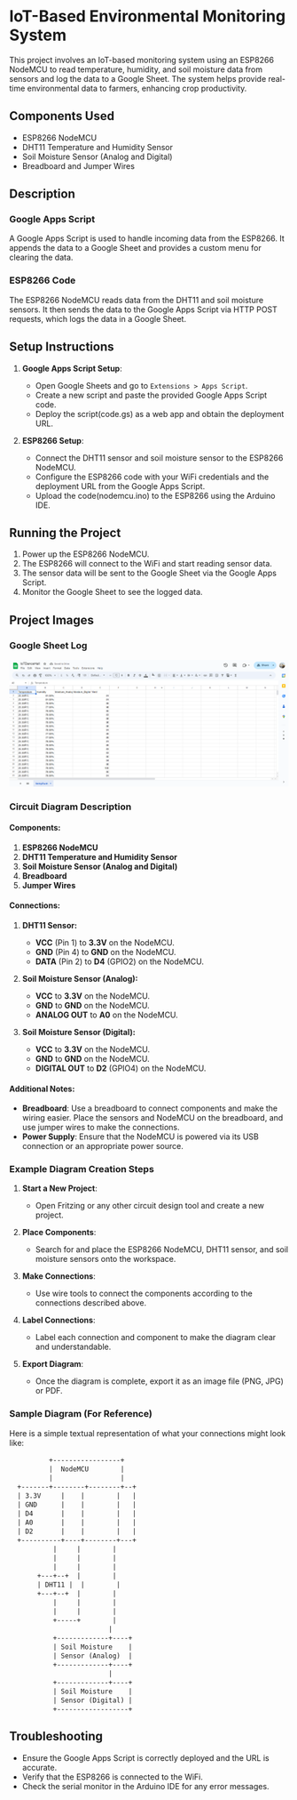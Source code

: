 # IoT-Based Environmental Monitoring System

This project involves an IoT-based monitoring system using an ESP8266 NodeMCU to read temperature, humidity, and soil moisture data from sensors and log the data to a Google Sheet. The system helps provide real-time environmental data to farmers, enhancing crop productivity.

## Components Used

- ESP8266 NodeMCU
- DHT11 Temperature and Humidity Sensor
- Soil Moisture Sensor (Analog and Digital)
- Breadboard and Jumper Wires

## Description

### Google Apps Script

A Google Apps Script is used to handle incoming data from the ESP8266. It appends the data to a Google Sheet and provides a custom menu for clearing the data.

### ESP8266 Code

The ESP8266 NodeMCU reads data from the DHT11 and soil moisture sensors. It then sends the data to the Google Apps Script via HTTP POST requests, which logs the data in a Google Sheet.

## Setup Instructions

1. **Google Apps Script Setup**:
   - Open Google Sheets and go to `Extensions > Apps Script`.
   - Create a new script and paste the provided Google Apps Script code.
   - Deploy the script(code.gs) as a web app and obtain the deployment URL.

2. **ESP8266 Setup**:
   - Connect the DHT11 sensor and soil moisture sensor to the ESP8266 NodeMCU.
   - Configure the ESP8266 code with your WiFi credentials and the deployment URL from the Google Apps Script.
   - Upload the code(nodemcu.ino) to the ESP8266 using the Arduino IDE.

## Running the Project

1. Power up the ESP8266 NodeMCU.
2. The ESP8266 will connect to the WiFi and start reading sensor data.
3. The sensor data will be sent to the Google Sheet via the Google Apps Script.
4. Monitor the Google Sheet to see the logged data.

## Project Images

### Google Sheet Log
![alt text](image.png)

### Circuit Diagram Description

#### Components:

1. **ESP8266 NodeMCU**
2. **DHT11 Temperature and Humidity Sensor**
3. **Soil Moisture Sensor (Analog and Digital)**
4. **Breadboard**
5. **Jumper Wires**

#### Connections:

1. **DHT11 Sensor:**
   - **VCC** (Pin 1) to **3.3V** on the NodeMCU.
   - **GND** (Pin 4) to **GND** on the NodeMCU.
   - **DATA** (Pin 2) to **D4** (GPIO2) on the NodeMCU.

2. **Soil Moisture Sensor (Analog):**
   - **VCC** to **3.3V** on the NodeMCU.
   - **GND** to **GND** on the NodeMCU.
   - **ANALOG OUT** to **A0** on the NodeMCU.

3. **Soil Moisture Sensor (Digital):**
   - **VCC** to **3.3V** on the NodeMCU.
   - **GND** to **GND** on the NodeMCU.
   - **DIGITAL OUT** to **D2** (GPIO4) on the NodeMCU.

#### Additional Notes:

- **Breadboard**: Use a breadboard to connect components and make the wiring easier. Place the sensors and NodeMCU on the breadboard, and use jumper wires to make the connections.
- **Power Supply**: Ensure that the NodeMCU is powered via its USB connection or an appropriate power source.

### Example Diagram Creation Steps

1. **Start a New Project**:
   - Open Fritzing or any other circuit design tool and create a new project.

2. **Place Components**:
   - Search for and place the ESP8266 NodeMCU, DHT11 sensor, and soil moisture sensors onto the workspace.

3. **Make Connections**:
   - Use wire tools to connect the components according to the connections described above.

4. **Label Connections**:
   - Label each connection and component to make the diagram clear and understandable.

5. **Export Diagram**:
   - Once the diagram is complete, export it as an image file (PNG, JPG) or PDF.

### Sample Diagram (For Reference)

Here is a simple textual representation of what your connections might look like:

```
          +-----------------+
          |  NodeMCU        |
          |                 |
  +-------+--------+--------+--+
  | 3.3V     |    |        |   |
  | GND      |    |        |   |
  | D4       |    |        |   |
  | A0       |    |        |   |
  | D2       |    |        |   |
  +----------+----+--------+---+
           |     |        |
           |     |        |
           |     |        |
       +---+--+  |        |
       | DHT11 |  |        |
       +---+--+  |        |
           |     |        |
           |     |        |
           +-----+        |
                         |
           +-------------+----+
           | Soil Moisture    |
           | Sensor (Analog)  |
           +-------------+----+
                         |
           +-------------+----+
           | Soil Moisture    |
           | Sensor (Digital) |
           +------------------+
```

## Troubleshooting

- Ensure the Google Apps Script is correctly deployed and the URL is accurate.
- Verify that the ESP8266 is connected to the WiFi.
- Check the serial monitor in the Arduino IDE for any error messages.


